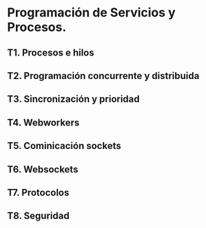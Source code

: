 # Programación de Servicios y Procesos.

## T1. Procesos e hilos

## T2. Programación concurrente y distribuida

## T3. Sincronización y prioridad

## T4. Webworkers

## T5. Cominicación sockets

## T6. Websockets

## T7. Protocolos

## T8. Seguridad

